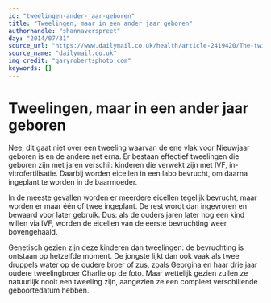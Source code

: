 ```yaml
---
id: "tweelingen-ander-jaar-geboren"
title: "Tweelingen, maar in een ander jaar geboren"
authorhandle: "shannaverspreet"
day: "2014/07/31"
source_url: "https://www.dailymail.co.uk/health/article-2419420/The-twins-born-years-apart-conceived-time-father-fought-testicular-cancer.html"
source_name: "dailymail.co.uk"
img_credit: "garyrobertsphoto.com"
keywords: []
---
```

# Tweelingen, maar in een ander jaar geboren
Nee, dit gaat niet over een tweeling waarvan de ene vlak voor Nieuwjaar geboren is en de andere net erna. Er bestaan effectief tweelingen die geboren zijn met jaren verschil: kinderen die verwekt zijn met IVF, in-vitrofertilisatie. Daarbij worden eicellen in een labo bevrucht, om daarna ingeplant te worden in de baarmoeder.

In de meeste gevallen worden er meerdere eicellen tegelijk bevrucht, maar worden er maar één of twee ingeplant. De rest wordt dan ingevroren en bewaard voor later gebruik. Dus: als de ouders jaren later nog een kind willen via IVF, worden de eicellen van de eerste bevruchting weer bovengehaald.

Genetisch gezien zijn deze kinderen dan tweelingen: de bevruchting is ontstaan op hetzelfde moment. De jongste lijkt dan ook vaak als twee druppels water op de oudere broer of zus, zoals Georgina en haar drie jaar oudere tweelingbroer Charlie op de foto. Maar wettelijk gezien zullen ze natuurlijk nooit een tweeling zijn, aangezien ze een compleet verschillende geboortedatum hebben.